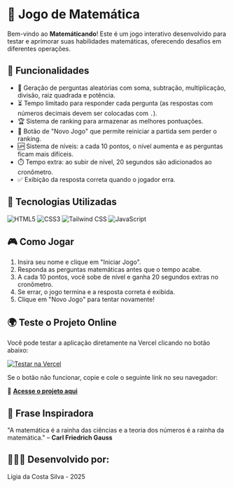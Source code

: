# 🧮 Jogo de Matemática

Bem-vindo ao **Matemáticando**! Este é um jogo interativo desenvolvido para testar e aprimorar suas habilidades matemáticas, oferecendo desafios em diferentes operações.

## 📌 Funcionalidades
- 🎯 Geração de perguntas aleatórias com soma, subtração, multiplicação, divisão, raiz quadrada e potência.
- ⏳ Tempo limitado para responder cada pergunta (as respostas com números decimais devem ser colocadas com `.`).
- 🏆 Sistema de ranking para armazenar as melhores pontuações.
- 🔄 Botão de "Novo Jogo" que permite reiniciar a partida sem perder o ranking.
- 🆙 Sistema de níveis: a cada 10 pontos, o nível aumenta e as perguntas ficam mais difíceis.
- ⏱️ Tempo extra: ao subir de nível, 20 segundos são adicionados ao cronômetro.
- ✅ Exibição da resposta correta quando o jogador erra.

## 🚀 Tecnologias Utilizadas

![HTML5](https://img.shields.io/badge/HTML5-E34F26?style=for-the-badge&logo=html5&logoColor=white)
![CSS3](https://img.shields.io/badge/CSS3-1572B6?style=for-the-badge&logo=css3&logoColor=white)
![Tailwind CSS](https://img.shields.io/badge/Tailwind_CSS-06B6D4?style=for-the-badge&logo=tailwindcss&logoColor=white)
![JavaScript](https://img.shields.io/badge/JavaScript-F7DF1E?style=for-the-badge&logo=javascript&logoColor=black)

## 🎮 Como Jogar
1. Insira seu nome e clique em "Iniciar Jogo".
2. Responda as perguntas matemáticas antes que o tempo acabe.
3. A cada 10 pontos, você sobe de nível e ganha 20 segundos extras no cronômetro.
4. Se errar, o jogo termina e a resposta correta é exibida.
5. Clique em "Novo Jogo" para tentar novamente!

## 🌍 Teste o Projeto Online  

Você pode testar a aplicação diretamente na Vercel clicando no botão abaixo:  

[![Testar na Vercel](https://img.shields.io/badge/Testar%20na%20Vercel-000000?style=for-the-badge&logo=vercel&logoColor=white)](https://jogo-de-matematica.vercel.app)  

Se o botão não funcionar, copie e cole o seguinte link no seu navegador:  

🔗 **[Acesse o projeto aqui](https://jogo-de-matematica.vercel.app)**  

## 🧠 Frase Inspiradora
"A matemática é a rainha das ciências e a teoria dos números é a rainha da matemática." – **Carl Friedrich Gauss**

## 👩🏻‍💻 Desenvolvido por:
Lígia da Costa Silva - 2025